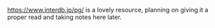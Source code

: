 https://www.interdb.jp/pg/ is a lovely resource, planning on giving it a proper read and taking notes here later.